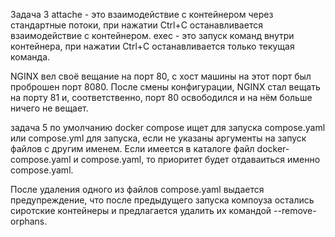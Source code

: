 Задача 3
attache - это взаимодействие с контейнером через стандартные потоки, при нажатии Ctrl+C останавливается взаимодействие с контейнером. exec - это запуск команд внутри контейнера, при нажатии Ctrl+C останавливается только текущая команда.

NGINX вел своё вещание на порт 80, с хост машины на этот порт был проброшен порт 8080. После смены конфигурации, NGINX стал вещать на порту 81 и, соответственно, порт 80 освободился и на нём больше ничего не вещает.

задача 5
по умолчанию docker compose ищет для запуска compose.yaml или compose.yml для запуска, если не указаны аргументы на запуск файлов с другим именем. Если имеется в каталоге файл docker-compose.yaml и compose.yaml, то приоритет будет отдаваиться именно compose.yaml. 

После удаления одного из файлов compose.yaml выдается предупреждение, что после предыдущего запуска компоуза остались сиротские контейнеры и предлагается удалить их командой --remove-orphans.
